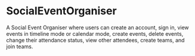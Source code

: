 # SocialEventOrganiser
A Social Event Organiser where users can create an account, sign in, view events in timeline mode or calendar mode, create events, delete events, change their attendance status, view other attendees, create teams, and join teams.
